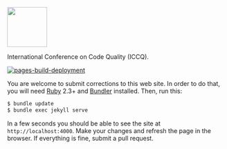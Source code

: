 <img src="https://www.iccq.ru/logo.svg" width="92px"/>

International Conference on Code Quality (ICCQ).

[![pages-build-deployment](https://github.com/yegor256/iccq.github.io/actions/workflows/pages/pages-build-deployment/badge.svg)](https://github.com/yegor256/iccq.github.io/actions/workflows/pages/pages-build-deployment)

You are welcome to submit corrections to this web site. In order to do that,
you will need [Ruby](https://www.ruby-lang.org/en/) 2.3+ and
[Bundler](https://bundler.io/) installed. Then, run this:

```bash
$ bundle update
$ bundle exec jekyll serve
```

In a few seconds you should be able to see the site
at `http://localhost:4000`. Make your changes and refresh the page in the browser.
If everything is fine, submit a pull request.
